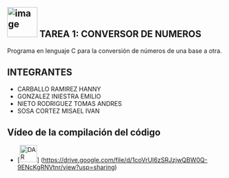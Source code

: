 ## <img width="70" alt="image" src="https://media4.giphy.com/media/v1.Y2lkPTc5MGI3NjExeDRiNTJ5dW5vZXh6ajBvZnN0dXNuMnhicWJsajE4aXh1Zm5zb2JhMyZlcD12MV9pbnRlcm5hbF9naWZfYnlfaWQmY3Q9cw/hiJ9ypGI5tIKdwKoK2/giphy.gif"> TAREA 1: CONVERSOR DE NUMEROS
Programa en lenguaje C para la conversión de números de una base a otra.

## INTEGRANTES 
- CARBALLO RAMIREZ HANNY
- GONZALEZ INIESTRA EMILIO
- NIETO RODRIGUEZ TOMAS ANDRES
- SOSA CORTEZ MISAEL IVAN

## Vídeo de la compilación del código
- [<img src='https://media1.giphy.com/media/v1.Y2lkPTc5MGI3NjExYnF4emxmYjMyYXNlaXV1enV5MTA4bXhmNzlkcmZ1MHQxZ3B1MG5uNyZlcD12MV9pbnRlcm5hbF9naWZfYnlfaWQmY3Q9cw/mVIr0FQLRnR7eEFwGR/giphy.gif' alt='DAR CLICK AQUÍ PARA ACCEDER AL VÍDEO' height='40'>] (https://drive.google.com/file/d/1coVrUl6zSRJzjwQBW0Q-9ENcKgRNVtnr/view?usp=sharing)
